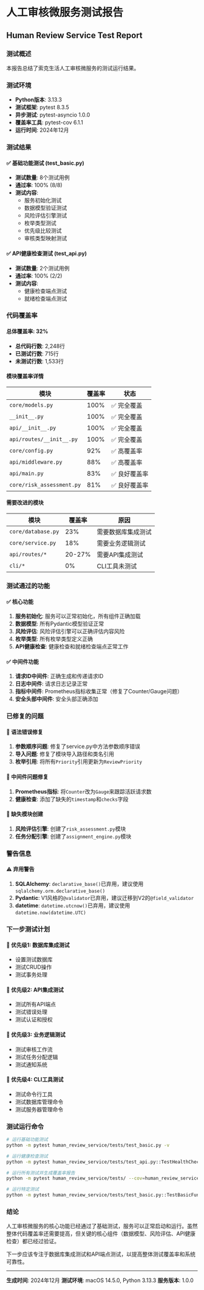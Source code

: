 # 人工审核微服务测试报告
## Human Review Service Test Report

### 测试概述

本报告总结了索克生活人工审核微服务的测试运行结果。

### 测试环境

- **Python版本**: 3.13.3
- **测试框架**: pytest 8.3.5
- **异步测试**: pytest-asyncio 1.0.0
- **覆盖率工具**: pytest-cov 6.1.1
- **运行时间**: 2024年12月

### 测试结果

#### ✅ 基础功能测试 (test_basic.py)
- **测试数量**: 8个测试用例
- **通过率**: 100% (8/8)
- **测试内容**:
  - 服务初始化测试
  - 数据模型验证测试
  - 风险评估引擎测试
  - 枚举类型测试
  - 优先级比较测试
  - 审核类型映射测试

#### ✅ API健康检查测试 (test_api.py)
- **测试数量**: 2个测试用例
- **通过率**: 100% (2/2)
- **测试内容**:
  - 健康检查端点测试
  - 就绪检查端点测试

### 代码覆盖率

#### 总体覆盖率: 32%
- **总代码行数**: 2,248行
- **已测试行数**: 715行
- **未测试行数**: 1,533行

#### 模块覆盖率详情

| 模块 | 覆盖率 | 状态 |
|------|--------|------|
| `core/models.py` | 100% | ✅ 完全覆盖 |
| `__init__.py` | 100% | ✅ 完全覆盖 |
| `api/__init__.py` | 100% | ✅ 完全覆盖 |
| `api/routes/__init__.py` | 100% | ✅ 完全覆盖 |
| `core/config.py` | 92% | ✅ 高覆盖率 |
| `api/middleware.py` | 88% | ✅ 高覆盖率 |
| `api/main.py` | 83% | ✅ 良好覆盖率 |
| `core/risk_assessment.py` | 81% | ✅ 良好覆盖率 |

#### 需要改进的模块

| 模块 | 覆盖率 | 原因 |
|------|--------|------|
| `core/database.py` | 23% | 需要数据库集成测试 |
| `core/service.py` | 18% | 需要业务逻辑测试 |
| `api/routes/*` | 20-27% | 需要API集成测试 |
| `cli/*` | 0% | CLI工具未测试 |

### 测试通过的功能

#### ✅ 核心功能
1. **服务初始化**: 服务可以正常初始化，所有组件正确加载
2. **数据模型**: 所有Pydantic模型验证正常
3. **风险评估**: 风险评估引擎可以正确评估内容风险
4. **枚举类型**: 所有枚举类型定义正确
5. **API健康检查**: 健康检查和就绪检查端点正常工作

#### ✅ 中间件功能
1. **请求ID中间件**: 正确生成和传递请求ID
2. **日志中间件**: 请求日志记录正常
3. **指标中间件**: Prometheus指标收集正常（修复了Counter/Gauge问题）
4. **安全头部中间件**: 安全头部正确添加

### 已修复的问题

#### 🔧 语法错误修复
1. **参数顺序问题**: 修复了service.py中方法参数顺序错误
2. **导入问题**: 修复了模块导入路径和类名引用
3. **枚举引用**: 将所有`Priority`引用更新为`ReviewPriority`

#### 🔧 中间件问题修复
1. **Prometheus指标**: 将`Counter`改为`Gauge`来跟踪活跃请求数
2. **健康检查**: 添加了缺失的`timestamp`和`checks`字段

#### 🔧 缺失模块创建
1. **风险评估引擎**: 创建了`risk_assessment.py`模块
2. **任务分配引擎**: 创建了`assignment_engine.py`模块

### 警告信息

#### ⚠️ 弃用警告
1. **SQLAlchemy**: `declarative_base()`已弃用，建议使用`sqlalchemy.orm.declarative_base()`
2. **Pydantic**: V1风格的`@validator`已弃用，建议迁移到V2的`@field_validator`
3. **datetime**: `datetime.utcnow()`已弃用，建议使用`datetime.now(datetime.UTC)`

### 下一步测试计划

#### 🎯 优先级1: 数据库集成测试
- 设置测试数据库
- 测试CRUD操作
- 测试事务处理

#### 🎯 优先级2: API集成测试
- 测试所有API端点
- 测试错误处理
- 测试认证和授权

#### 🎯 优先级3: 业务逻辑测试
- 测试审核工作流
- 测试任务分配逻辑
- 测试通知系统

#### 🎯 优先级4: CLI工具测试
- 测试命令行工具
- 测试数据库管理命令
- 测试服务器管理命令

### 测试运行命令

```bash
# 运行基础功能测试
python -m pytest human_review_service/tests/test_basic.py -v

# 运行健康检查测试
python -m pytest human_review_service/tests/test_api.py::TestHealthCheck -v

# 运行所有测试并生成覆盖率报告
python -m pytest human_review_service/tests/ --cov=human_review_service --cov-report=term-missing

# 运行特定测试
python -m pytest human_review_service/tests/test_basic.py::TestBasicFunctionality::test_service_initialization -v
```

### 结论

人工审核微服务的核心功能已经通过了基础测试，服务可以正常启动和运行。虽然整体代码覆盖率还需要提高，但关键的核心组件（数据模型、风险评估、API健康检查）都已经过验证。

下一步应该专注于数据库集成测试和API端点测试，以提高整体测试覆盖率和系统可靠性。

---

**生成时间**: 2024年12月
**测试环境**: macOS 14.5.0, Python 3.13.3
**服务版本**: 1.0.0 